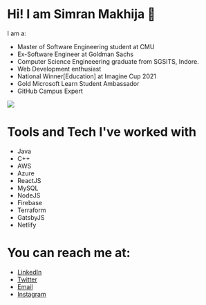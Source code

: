 # Hi! I am Simran Makhija 👋
I am a:
- Master of Software Engineering student at CMU
- Ex-Software Engineer at Goldman Sachs
- Computer Science Engineeering graduate from SGSITS, Indore.
- Web Development enthusiast
- National Winner[Education] at Imagine Cup 2021
- Gold Microsoft Learn Student Ambassador
- GitHub Campus Expert

<a href="https://github.com/anuraghazra/github-readme-stats"><img align="center" src="https://github-readme-stats.vercel.app/api/top-langs/?username=SimranMakhija7&theme=github_dark&layout=compact&hide_border=true" /></a>


# Tools and Tech I've worked with
- Java
- C++
- AWS
- Azure
- ReactJS
- MySQL
- NodeJS
- Firebase
- Terraform
- GatsbyJS
- Netlify

# You can reach me at:
- [LinkedIn](https://www.linkedin.com/in/simran-makhija)
- [Twitter](https://twitter.com/justdev_sim)
- [Email](mailto:simran.makhija2@gmail.com)
- [Instagram](https://www.instagram.com/justdev_sim/)
